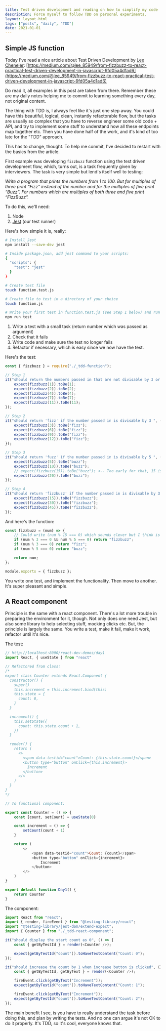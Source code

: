 ```yaml
---
title: Test driven development and reading on how to simplify my code
description: Force myself to follow TDD on personal experiments. 
layout: layout.html
tags: ["posts", "daily", "TDD"]
date: 2021-01-01
---
```


## Simple JS function

Today I've read a nice article about Test Driven Development by [Lee Cheneler](https://medium.com/@lee_85949):
[https://medium.com/@lee_85949/from-fizzbuzz-to-react-practical-test-driven-development-in-javascript-9fd05a4d1ad6](https://medium.com/@lee_85949/from-fizzbuzz-to-react-practical-test-driven-development-in-javascript-9fd05a4d1ad6)

Do read it, all examples in this post are taken from there. Remember these are my daily notes helping me to commit to learning something every day, not original content.

The thing with TDD is, I always feel like it's just one step away. You could have this beautiful, logical, clean, instantly refactorable flow, but the tasks are usually so complex that you have to reverse engineer some old code + API, and try to implement some stuff to understand how all these endpoints map together etc. Then you have done half of the work, and it's kind of too late for the "TDD" approach.

This has to change, thought. To help me commit, I've decided to restart with the basics from the article.

First example was developing `fizzbuzz` function using the test driven development flow, which, turns out, is a task frequently given by interviewers. The task is very simple but lend's itself well to testing:

_Write a program that prints the numbers from 1 to 100. But for multiples of three print “Fizz” instead of the number and for the multiples of five print “Buzz”. For numbers which are multiples of both three and five print “FizzBuzz”._

To do this, we'll need:

1. Node
2. [Jest](https://jestjs.io/docs/en/getting-started.html) (our test runner)

Here's how simple it is, really:

```bash
# Install Jest
npm install --save-dev jest

# Inside package.json, add jest command to your scripts:
{
  "scripts": {
    "test": "jest"
  }
}

# Create test file
touch function.test.js

# Create file to test in a directory of your choice
touch function.js

# Write your first test in function.test.js (see Step 1 below) and run Jest to see it fail:
npm run test
```

1. Write a test with a small task (return number which was passed as argument)
2. Check that it fails
3. Write code and make sure the test no longer fails
4. Refactor if necessary, which is easy since we now have the test.

Here's the test:

```js
const { fizzbuzz } = require("./_tdd-function");

// Step 1
it("should return the numbers passed in that are not divisable by 3 or 5", () => {
    expect(fizzbuzz(1)).toBe(1);
    expect(fizzbuzz(2)).toBe(2);
    expect(fizzbuzz(4)).toBe(4);
    expect(fizzbuzz(7)).toBe(7);
    expect(fizzbuzz(11)).toBe(11);
});

// Step 2
it("should return 'fizz' if the number passed in is divisable by 3 ", () => {
    expect(fizzbuzz(3)).toBe("fizz");
    expect(fizzbuzz(6)).toBe("fizz");
    expect(fizzbuzz(9)).toBe("fizz");
    expect(fizzbuzz(12)).toBe("fizz");
});

// Step 3
it("should return 'fuzz' if the number passed in is divisable by 5 ", () => {
    expect(fizzbuzz(5)).toBe("buzz");
    expect(fizzbuzz(10)).toBe("buzz");
    // expect(fizzbuzz(15)).toBe("buzz"); <-- Too early for that, 15 is divisable both by 3 and 5...
    expect(fizzbuzz(20)).toBe("buzz");
});

// Step 4
it("should return 'fizzbuzz' if the number passed in is divisable by 3 and 5 ", () => {
    expect(fizzbuzz(15)).toBe("fizzbuzz");
    expect(fizzbuzz(30)).toBe("fizzbuzz");
    expect(fizzbuzz(45)).toBe("fizzbuzz");
});
```

And here's the function:

```js
const fizzbuzz = (num) => {
    // Could write (num % 15 === 0) which sounds clever but I think is less descriptive
    if (num % 3 === 0 && num % 5 === 0) return "fizzbuzz";
    if (num % 3 === 0) return "fizz";
    if (num % 5 === 0) return "buzz";

    return num;
};

module.exports = { fizzbuzz };

```

You write one test, and implement the functionality. Then move to another. It's super pleasant and simple.

## A React component

Principle is the same with a react component. There's a lot more trouble in preparing the environment for it, though. Not only does one need Jest, but also some library to help selecting stuff, mocking clicks etc. But, the principle is largely the same. You write a test, make it fail, make it work, refactor until it's nice.

The test:

```js
// http://localhost:8000/react-dev-demos/day1
import React, { useState } from "react"

// Refactored from class:
/* 
export class Counter extends React.Component {
  constructor() {
    super()
    this.increment = this.increment.bind(this)
    this.state = {
      count: 0,
    }
  }

  increment() {
    this.setState({
      count: this.state.count + 1,
    })
  }

  render() {
    return (
      <>
        <span data-testid="count">Count: {this.state.count}</span>
        <button type="button" onClick={this.increment}>
          Increment
        </button>
      </>
    )
  }
}
*/

// To functional component:

export const Counter = () => {
    const [count, setCount] = useState(0)

    const increment = () => {
        setCount(count + 1)
    }

    return (
        <>
            <span data-testid="count">Count: {count}</span>
            <button type="button" onClick={increment}>
                Increment
            </button>
        </>
    )
}

export default function Day1() {
    return Counter
}

```

The component:

```js
import React from "react";
import { render, fireEvent } from "@testing-library/react";
import "@testing-library/jest-dom/extend-expect";
import { Counter } from "./_tdd-react-component";

it("should display the start count as 0", () => {
    const { getByTestId } = render(<Counter />);

    expect(getByTestId("count")).toHaveTextContent("Count: 0");
});

it("should increase the count by 1 when increase button is clicked", () => {
    const { getByTestId, getByText } = render(<Counter />);

    fireEvent.click(getByText("Increment"));
    expect(getByTestId("count")).toHaveTextContent("Count: 1");

    fireEvent.click(getByText("Increment"));
    expect(getByTestId("count")).toHaveTextContent("Count: 2");
});

```

The main benefit I see, is you have to really understand the task before doing this, and plan by writing the tests. And no one can argue it's not OK to do it properly. It's TDD, so it's cool, everyone knows that.
